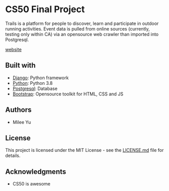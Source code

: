 # CS50 Final Project
Trails is a platform for people to discover, learn and participate in outdoor running activities. Event data is pulled from online sources (currently, testing only within CA) via an opensource web crawler than imported into Postgresql.

[website]()

## Built with
* [Django](https://docs.djangoproject.com/en/2.2/): Python framework
* [Python](https://www.python.org/): Python 3.8
* [Postgresql](https://www.postgresql.org/): Database
* [Bootstrap](https://getbootstrap.com/): Opensource toolkit for HTML, CSS and JS

## Authors
* Milee Yu

## License
This project is licensed under the MIT License - see the [LICENSE.md](https://gist.github.com/PurpleBooth/LICENSE.md) file for details.

## Acknowledgments
* CS50 is awesome
